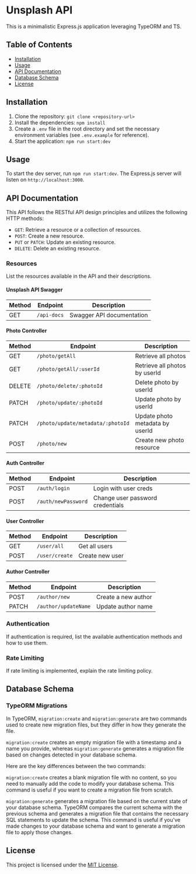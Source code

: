 # Unsplash API

This is a minimalistic Express.js application leveraging TypeORM and TS.

## Table of Contents

- [Installation](#installation)
- [Usage](#usage)
- [API Documentation](#api-documentation)
- [Database Schema](#database-schema)
- [License](#license)

## Installation

1. Clone the repository: `git clone <repository-url>`
2. Install the dependencies: `npm install`
3. Create a `.env` file in the root directory and set the necessary environment variables (see `.env.example` for reference).
4. Start the application: `npm run start:dev`

## Usage

To start the dev server, run `npm run start:dev`. The Express.js server will listen on `http://localhost:3000`.

## API Documentation

This API follows the RESTful API design principles and utilizes the following HTTP methods:

- `GET`: Retrieve a resource or a collection of resources.
- `POST`: Create a new resource.
- `PUT` or `PATCH`: Update an existing resource.
- `DELETE`: Delete an existing resource.

### Resources

List the resources available in the API and their descriptions.

#### Unsplash API Swagger

| Method | Endpoint    | Description               |
| ------ | ----------- | ------------------------- |
| GET    | `/api-docs` | Swagger API documentation |

#### Photo Controller

| Method | Endpoint                          | Description                     |
| ------ | --------------------------------- | ------------------------------- |
| GET    | `/photo/getAll`                   | Retrieve all photos             |
| GET    | `/photo/getAll/:userId`           | Retrieve all photos by userId   |
| DELETE | `/photo/delete/:photoId`          | Delete photo by userId          |
| PATCH  | `/photo/update/:photoId`          | Update photo by userId          |
| PATCH  | `/photo/update/metadata/:photoId` | Update photo metadata by userId |
| POST   | `/photo/new`                      | Create new photo resource       |

#### Auth Controller

| Method | Endpoint            | Description                      |
| ------ | ------------------- | -------------------------------- |
| POST   | `/auth/login`       | Login with user creds            |
| POST   | `/auth/newPassword` | Change user password credentials |

#### User Controller

| Method | Endpoint       | Description     |
| ------ | -------------- | --------------- |
| GET    | `/user/all`    | Get all users   |
| POST   | `/user/create` | Create new user |

#### Author Controller

| Method | Endpoint             | Description         |
| ------ | -------------------- | ------------------- |
| POST   | `/author/new`        | Create a new author |
| PATCH  | `/author/updateName` | Update author name  |

### Authentication

If authentication is required, list the available authentication methods and how to use them.

### Rate Limiting

If rate limiting is implemented, explain the rate limiting policy.

## Database Schema

### TypeORM Migrations

In TypeORM, `migration:create` and `migration:generate` are two commands used to create new migration files, but they differ in how they generate the file.

`migration:create` creates an empty migration file with a timestamp and a name you provide, whereas `migration:generate` generates a migration file based on changes detected in your database schema.

Here are the key differences between the two commands:

`migration:create` creates a blank migration file with no content, so you need to manually add the code to modify your database schema. This command is useful if you want to create a migration file from scratch.

`migration:generate` generates a migration file based on the current state of your database schema. TypeORM compares the current schema with the previous schema and generates a migration file that contains the necessary SQL statements to update the schema. This command is useful if you've made changes to your database schema and want to generate a migration file to apply those changes.

## License

This project is licensed under the [MIT License](LICENSE).
